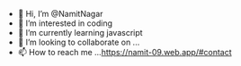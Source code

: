 - 👋 Hi, I’m @NamitNagar
- 👀 I’m interested in coding
- 🌱 I’m currently learning javascript
- 💞️ I’m looking to collaborate on ...
- 📫 How to reach me ...https://namit-09.web.app/#contact

<!---
NamitNagar/NamitNagar is a ✨ special ✨ repository because its `README.md` (this file) appears on your GitHub profile.
You can click the Preview link to take a look at your changes.
--->
